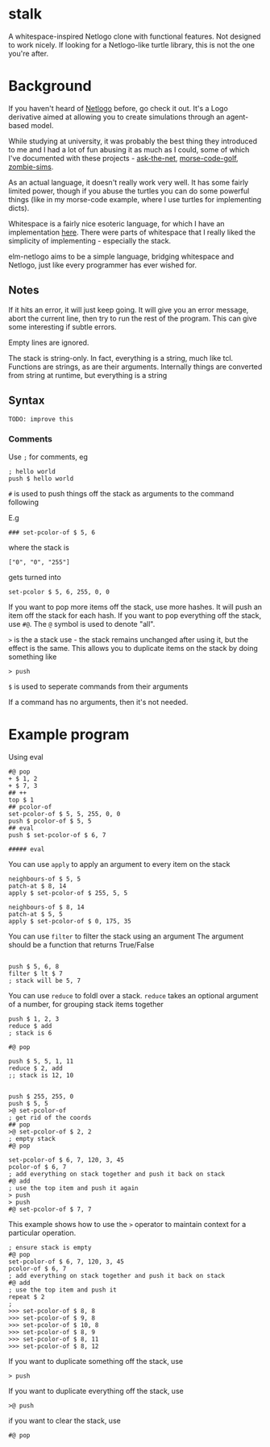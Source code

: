 # stalk

A whitespace-inspired Netlogo clone with functional features. Not designed to work nicely. If looking for a Netlogo-like turtle library, this is not the one you're after.

# Background

If you haven't heard of [Netlogo](https://ccl.northwestern.edu/netlogo/) before, go check it out. It's a Logo derivative aimed at allowing you to create simulations through an agent-based model.

While studying at university, it was probably the best thing they introduced to me and I had a lot of fun abusing it as much as I could, some of which I've documented with these projects - [ask-the-net](https://github.com/eeue56/ask-the-net), [morse-code-golf](https://github.com/eeue56/code-golf/tree/master/morsecode), [zombie-sims](https://github.com/eeue56/NetlogoSims/blob/master/Zombies/ZombiesSim.nlogo).

As an actual language, it doesn't really work very well. It has some fairly limited power, though if you abuse the turtles you can do some powerful things (like in my morse-code example, where I use turtles for implementing dicts).

Whitespace is a fairly nice esoteric language, for which I have an implementation [here](https://github.com/eeue56/spacepie). There were parts of whitespace that I really liked the simplicity of implementing - especially the stack.

elm-netlogo aims to be a simple language, bridging whitespace and Netlogo, just like every programmer has ever wished for.

## Notes

If it hits an error, it will just keep going. It will give you an error message, abort the current line, then try to run the rest of the program.
This can give some interesting if subtle errors.

Empty lines are ignored.

The stack is string-only. In fact, everything is a string, much like tcl. Functions are strings, as are their arguments. Internally things are converted from string at runtime, but everything is a string

## Syntax

`TODO: improve this`

### Comments

Use `;` for comments, eg

```
; hello world
push $ hello world
```

`#` is used to push things off the stack as arguments to the command following

E.g 

```
### set-pcolor-of $ 5, 6 

```

where the stack is

```
["0", "0", "255"]
```

gets turned into 

```
set-pcolor $ 5, 6, 255, 0, 0
```

If you want to pop more items off the stack, use more hashes. It will push an item off the stack for each hash.
If you want to pop everything off the stack, use `#@`. The `@` symbol is used to denote "all".

`>` is the a stack use - the stack remains unchanged after using it, but the effect is the same. This allows you to duplicate items on the stack by doing something like

```
> push
```

`$` is used to seperate commands from their arguments

If a command has no arguments, then it's not needed.

# Example program

Using eval

```
#@ pop
+ $ 1, 2
+ $ 7, 3
## ++
top $ 1
## pcolor-of 
set-pcolor-of $ 5, 5, 255, 0, 0
push $ pcolor-of $ 5, 5
## eval 
push $ set-pcolor-of $ 6, 7

##### eval
```

You can use `apply` to apply an argument to every item on the stack

```
neighbours-of $ 5, 5
patch-at $ 8, 14
apply $ set-pcolor-of $ 255, 5, 5

neighbours-of $ 8, 14
patch-at $ 5, 5
apply $ set-pcolor-of $ 0, 175, 35
```


You can use `filter` to filter the stack using an argument 
The argument should be a function that returns True/False

```

push $ 5, 6, 8
filter $ lt $ 7
; stack will be 5, 7

```

You can use `reduce` to foldl over a stack.
`reduce` takes an optional argument of a number, for grouping stack items together

```
push $ 1, 2, 3
reduce $ add
; stack is 6

#@ pop

push $ 5, 5, 1, 11
reduce $ 2, add
;; stack is 12, 10
```


```

push $ 255, 255, 0
push $ 5, 5
>@ set-pcolor-of
; get rid of the coords
## pop
>@ set-pcolor-of $ 2, 2
; empty stack
#@ pop

set-pcolor-of $ 6, 7, 120, 3, 45
pcolor-of $ 6, 7
; add everything on stack together and push it back on stack
#@ add
; use the top item and push it again
> push
> push
#@ set-pcolor-of $ 7, 7

```

This example shows how to use the `>` operator to maintain context for a particular operation.

```
; ensure stack is empty
#@ pop
set-pcolor-of $ 6, 7, 120, 3, 45
pcolor-of $ 6, 7
; add everything on stack together and push it back on stack
#@ add
; use the top item and push it 
repeat $ 2
; 
>>> set-pcolor-of $ 8, 8
>>> set-pcolor-of $ 9, 8
>>> set-pcolor-of $ 10, 8
>>> set-pcolor-of $ 8, 9
>>> set-pcolor-of $ 8, 11
>>> set-pcolor-of $ 8, 12
```

If you want to duplicate something off the stack, use

```
> push
```

If you want to duplicate everything off the stack, use

```
>@ push
```

if you want to clear the stack, use

```
#@ pop
```
